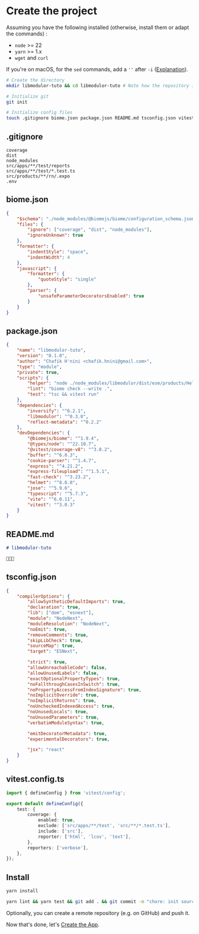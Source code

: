 # Create the project

Assuming you have the following installed (otherwise, install them or adapt the commands) :

- `node` >= 22
- `yarn` >= 1.x
- `wget` and `curl`

If you're on macOS, for the `sed` commands, add a `''` after `-i` ([Explanation](https://stackoverflow.com/a/4247319/1259118)).

```sh
# Create the directory
mkdir libmodulor-tuto && cd libmodulor-tuto # Note how the repository is generic to contain multiple apps and products

# Initialize git
git init

# Initialize config files
touch .gitignore biome.json package.json README.md tsconfig.json vitest.config.ts
```

## .gitignore

```.gitignore
coverage
dist
node_modules
src/apps/**/test/reports
src/apps/**/test/*.test.ts
src/products/**/rn/.expo
.env
```

## biome.json

```json
{
    "$schema": "./node_modules/@biomejs/biome/configuration_schema.json",
    "files": {
        "ignore": ["coverage", "dist", "node_modules"],
        "ignoreUnknown": true
    },
    "formatter": {
        "indentStyle": "space",
        "indentWidth": 4
    },
    "javascript": {
        "formatter": {
            "quoteStyle": "single"
        },
        "parser": {
            "unsafeParameterDecoratorsEnabled": true
        }
    }
}
```

## package.json

```json
{
    "name": "libmodulor-tuto",
    "version": "0.1.0",
    "author": "Chafik H'nini <chafik.hnini@gmail.com>",
    "type": "module",
    "private": true,
    "scripts": {
        "helper": "node ./node_modules/libmodulor/dist/esm/products/Helper/index.js",
        "lint": "biome check --write .",
        "test": "tsc && vitest run"
    },
    "dependencies": {
        "inversify": "^6.2.1",
        "libmodulor": "^0.3.0",
        "reflect-metadata": "^0.2.2"
    },
    "devDependencies": {
        "@biomejs/biome": "^1.9.4",
        "@types/node": "^22.10.7",
        "@vitest/coverage-v8": "^3.0.2",
        "buffer": "^6.0.3",
        "cookie-parser": "^1.4.7",
        "express": "^4.21.2",
        "express-fileupload": "^1.5.1",
        "fast-check": "^3.23.2",
        "helmet": "^8.0.0",
        "jose": "^5.9.6",
        "typescript": "^5.7.3",
        "vite": "^6.0.11",
        "vitest": "^3.0.3"
    }
}
```

## README.md

```md
# libmodulor-tuto

🚀🚀🚀
```

## tsconfig.json

```json
{
    "compilerOptions": {
        "allowSyntheticDefaultImports": true,
        "declaration": true,
        "lib": ["dom", "esnext"],
        "module": "NodeNext",
        "moduleResolution": "NodeNext",
        "noEmit": true,
        "removeComments": true,
        "skipLibCheck": true,
        "sourceMap": true,
        "target": "ESNext",

        "strict": true,
        "allowUnreachableCode": false,
        "allowUnusedLabels": false,
        "exactOptionalPropertyTypes": true,
        "noFallthroughCasesInSwitch": true,
        "noPropertyAccessFromIndexSignature": true,
        "noImplicitOverride": true,
        "noImplicitReturns": true,
        "noUncheckedIndexedAccess": true,
        "noUnusedLocals": true,
        "noUnusedParameters": true,
        "verbatimModuleSyntax": true,

        "emitDecoratorMetadata": true,
        "experimentalDecorators": true,

        "jsx": "react"
    }
}
```

## vitest.config.ts

```typescript
import { defineConfig } from 'vitest/config';

export default defineConfig({
    test: {
        coverage: {
            enabled: true,
            exclude: ['src/apps/**/test', 'src/**/*.test.ts'],
            include: ['src'],
            reporter: ['html', 'lcov', 'text'],
        },
        reporters: ['verbose'],
    },
});
```

## Install

```sh
yarn install
```

```sh
yarn lint && yarn test && git add . && git commit -m "chore: init source code"
```

Optionally, you can create a remote repository (e.g. on GitHub) and push it.

Now that's done, let's [Create the App](./002_Create_the_App.md).
